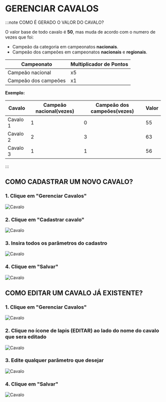



# GERENCIAR CAVALOS

:::note COMO É GERADO O VALOR DO CAVALO?

O valor base de todo cavalo é **50**, mas muda de acordo com o numero de vezes que foi:

- Campeão da categoria em campeonatos **nacionais**.
- Campeão dos campeões em campeonatos **nacionais** e **regionais**.

| Campeonato | Multiplicador de **Pontos** |
| ---------- | --------------------------- |
| Campeão nacional | x5 |
| Campeão dos campeões | x1 |

**Exemplo:**

| Cavalo | Campeão nacional(vezes) | Campeão dos campeões(vezes) | Valor |
| ------ | ----------------------- | --------------------------- | ----- |
| Cavalo 1 | 1 | 0 | 55 |
| Cavalo 2 | 2 | 3 | 63 |
| Cavalo 3 | 1 | 1 | 56 |

:::

## COMO CADASTRAR UM NOVO CAVALO?

### 1. Clique em "Gerenciar Cavalos"

![Cavalo](/img/backoffice/mural5.png)

### 2. Clique em "Cadastrar cavalo"

![Cavalo](/img/backoffice/cavalo1.png)

### 3. Insira todos os parâmetros do cadastro

![Cavalo](/img/backoffice/cavalo2.png)

### 4. Clique em "Salvar"

![Cavalo](/img/backoffice/cavalo3.png)

## COMO EDITAR UM CAVALO JÁ EXISTENTE?

### 1. Clique em "Gerenciar Cavalos"

![Cavalo](/img/backoffice/mural5.png)

### 2. Clique no ícone de lapis (EDITAR) ao lado do nome do cavalo que sera editado

![Cavalo](/img/backoffice/cavalo4.png)

### 3. Edite qualquer parâmetro que desejar

![Cavalo](/img/backoffice/cavalo5.png)

### 4. Clique em "Salvar"

![Cavalo](/img/backoffice/cavalo6.png)